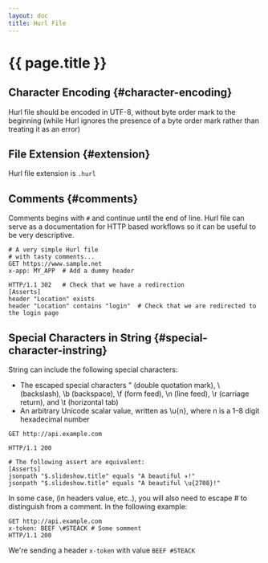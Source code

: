 ```yaml
---
layout: doc
title: Hurl File
---
```

# {{ page.title }}

## Character Encoding {#character-encoding}

Hurl file should be encoded in UTF-8, without byte order mark to the beginning
(while Hurl ignores the presence of a byte order mark
rather than treating it as an error)

## File Extension {#extension}

Hurl file extension is `.hurl`

## Comments {#comments}

Comments begins with `#` and continue until the end of line. Hurl file can serve as
a documentation for HTTP based workflows so it can be useful to be very descriptive.

```hurl
# A very simple Hurl file
# with tasty comments...
GET https://www.sample.net
x-app: MY_APP  # Add a dummy header

HTTP/1.1 302   # Check that we have a redirection
[Asserts]
header "Location" exists
header "Location" contains "login"  # Check that we are redirected to the login page
```

## Special Characters in String {#special-character-instring}

String can include the following special characters:

- The escaped special characters \" (double quotation mark), \\ (backslash), \b (backspace), \f (form feed),
 \n (line feed), \r (carriage return), and \t (horizontal tab)
- An arbitrary Unicode scalar value, written as \u{n}, where n is a 1–8 digit hexadecimal number

```hurl
GET http://api.example.com

HTTP/1.1 200

# The following assert are equivalent:
[Asserts]
jsonpath "$.slideshow.title" equals "A beautiful ✈!"
jsonpath "$.slideshow.title" equals "A beautiful \u{2708}!"

```

In some case, (in headers value, etc..), you will also need to escape # to distinguish from a comment.
In the following example:

```hurl
GET http://api.example.com
x-token: BEEF \#STEACK # Some somment
HTTP/1.1 200
```

We're sending a header `x-token` with value `BEEF #STEACK`
